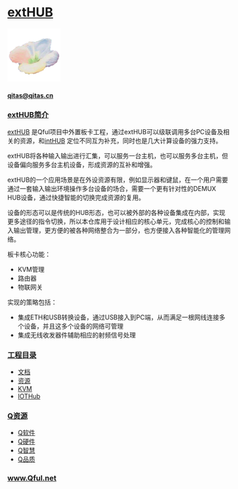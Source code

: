﻿# [extHUB](https://github.com/Qful/extHUB) 
[![sites](Qful/qitas.png)](http://www.Qful.net)
####  qitas@qitas.cn
### [extHUB简介](https://github.com/Qful/extHUB) 

[extHUB](https://github.com/Qful/extHUB) 是Qful项目中外置板卡工程，通过extHUB可以级联调用多台PC设备及相关的资源，和[intHUB](https://github.com/Qful/intHUB) 定位不同互为补充，同时也是几大计算设备的强力支持。

extHUB将各种输入输出进行汇集，可以服务一台主机，也可以服务多台主机，但设备偏向服务多台主机设备，形成资源的互补和增强。

extHUB的一个应用场景是在外设资源有限，例如显示器和键鼠，在一个用户需要通过一套输入输出环境操作多台设备的场合，需要一个更有针对性的DEMUX HUB设备，通过快捷智能的切换完成资源的复用。

设备的形态可以是传统的HUB形态，也可以被外部的各种设备集成在内部，实现更多途径的指令切换，所以本仓库用于设计相应的核心单元，完成核心的控制和输入输出管理，更方便的被各种网络整合为一部分，也方便接入各种智能化的管理网络。

板卡核心功能：

* KVM管理
* 路由器
* 物联网关

实现的策略包括：

* 集成ETH和USB转换设备，通过USB接入到PC端，从而满足一根网线连接多个设备，并且这多个设备的网络可管理
* 集成无线收发器件辅助相应的射频信号处理

### [工程目录](https://github.com/Qful)

* [文档](docs/)
* [资源](src/)
* [KVM](KVM/)
* [IOTHub](IOTHub/)

### [Q资源](https://github.com/Qful)

* [Q软件](https://github.com/OS-Q)
* [Q硬件](https://github.com/sochub)
* [Q智慧](https://github.com/tfzoo)
* [Q品质](https://github.com/qitas)

### www.Qful.net